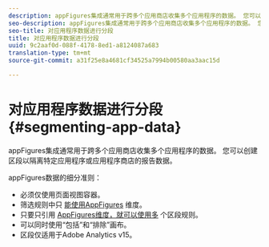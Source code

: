 ```yaml
---
description: appFigures集成通常用于跨多个应用商店收集多个应用程序的数据。 您可以创建区段以隔离特定应用程序或应用程序商店的报告数据。
seo-description: appFigures集成通常用于跨多个应用商店收集多个应用程序的数据。 您可以创建区段以隔离特定应用程序或应用程序商店的报告数据。
seo-title: 对应用程序数据进行分段
title: 对应用程序数据进行分段
uuid: 9c2aaf0d-088f-4178-8ed1-a8124087a683
translation-type: tm+mt
source-git-commit: a31f25e8a4681cf34525a7994b00580aa3aac15d

---
```



# 对应用程序数据进行分段{#segmenting-app-data}

appFigures集成通常用于跨多个应用商店收集多个应用程序的数据。 您可以创建区段以隔离特定应用程序或应用程序商店的报告数据。

appFigures数据的细分准则：

* 必须仅使用页面视图容器。
* 筛选规则中只 [能使用AppFigures](../appfigures-overview/appfigures-metrics.md#concept-890b06e6f59e44a7a331ce872f4e1d9c) 维度。
* 只要只引用 [AppFigures维度，就可以使用多](../appfigures-overview/appfigures-metrics.md#concept-890b06e6f59e44a7a331ce872f4e1d9c) 个区段规则。
* 可以同时使用“包括”和“排除”画布。
* 区段仅适用于Adobe Analytics v15。
